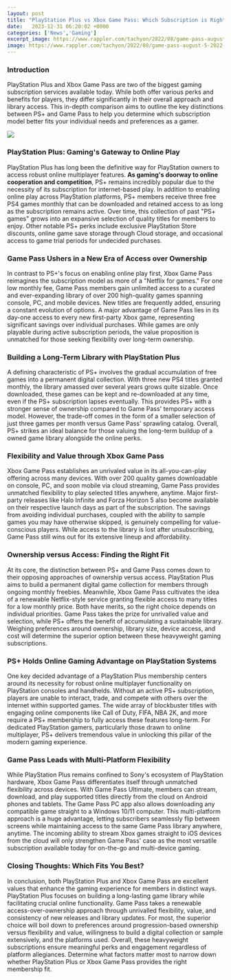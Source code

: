 ```yaml
---
layout: post
title: "PlayStation Plus vs Xbox Game Pass: Which Subscription is Right for You?"
date:   2023-12-31 06:20:02 +0000
categories: ['News','Gaming']
excerpt_image: https://www.rappler.com/tachyon/2022/08/game-pass-august-5-2022-1.jpg
image: https://www.rappler.com/tachyon/2022/08/game-pass-august-5-2022-1.jpg
---
```


### Introduction
PlayStation Plus and Xbox Game Pass are two of the biggest gaming subscription services available today. While both offer various perks and benefits for players, they differ significantly in their overall approach and library access. This in-depth comparison aims to outline the key distinctions between PS+ and Game Pass to help you determine which subscription model better fits your individual needs and preferences as a gamer.

![](https://www.rappler.com/tachyon/2022/08/game-pass-august-5-2022-1.jpg)
### PlayStation Plus: Gaming's Gateway to Online Play  
PlayStation Plus has long been the definitive way for PlayStation owners to access robust online multiplayer features. **As gaming's doorway to online cooperation and competition**, PS+ remains incredibly popular due to the necessity of its subscription for internet-based play. In addition to enabling online play across PlayStation platforms, PS+ members receive three free PS4 games monthly that can be downloaded and retained access to as long as the subscription remains active. Over time, this collection of past "PS+ games" grows into an expansive selection of quality titles for members to enjoy. Other notable PS+ perks include exclusive PlayStation Store discounts, online game save storage through Cloud storage, and occasional access to game trial periods for undecided purchases. 
### Game Pass Ushers in a New Era of Access over Ownership
In contrast to PS+'s focus on enabling online play first, Xbox Game Pass reimagines the subscription model as more of a "Netflix for games." For one low monthly fee, Game Pass members gain unlimited access to a curated and ever-expanding library of over 200 high-quality games spanning console, PC, and mobile devices. New titles are frequently added, ensuring a constant evolution of options. A major advantage of Game Pass lies in its day-one access to every new first-party Xbox game, representing significant savings over individual purchases. While games are only playable during active subscription periods, the value proposition is unmatched for those seeking flexibility over long-term ownership.
### Building a Long-Term Library with PlayStation Plus  
A defining characteristic of PS+ involves the gradual accumulation of free games into a permanent digital collection. With three new PS4 titles granted monthly, the library amassed over several years grows quite sizable. Once downloaded, these games can be kept and re-downloaded at any time, even if the PS+ subscription lapses eventually. This provides PS+ with a stronger sense of ownership compared to Game Pass' temporary access model. However, the trade-off comes in the form of a smaller selection of just three games per month versus Game Pass' sprawling catalog. Overall, PS+ strikes an ideal balance for those valuing the long-term buildup of a owned game library alongside the online perks.
### Flexibility and Value through Xbox Game Pass
Xbox Game Pass establishes an unrivaled value in its all-you-can-play offering across many devices. With over 200 quality games downloadable on console, PC, and soon mobile via cloud streaming, Game Pass provides unmatched flexibility to play selected titles anywhere, anytime. Major first-party releases like Halo Infinite and Forza Horizon 5 also become available on their respective launch days as part of the subscription. The savings from avoiding individual purchases, coupled with the ability to sample games you may have otherwise skipped, is genuinely compelling for value-conscious players. While access to the library is lost after unsubscribing, Game Pass still wins out for its extensive lineup and affordability.
### Ownership versus Access: Finding the Right Fit
At its core, the distinction between PS+ and Game Pass comes down to their opposing approaches of ownership versus access. PlayStation Plus aims to build a permanent digital game collection for members through ongoing monthly freebies. Meanwhile, Xbox Game Pass cultivates the idea of a renewable Netflix-style service granting flexible access to many titles for a low monthly price. Both have merits, so the right choice depends on individual priorities. Game Pass takes the prize for unrivalled value and selection, while PS+ offers the benefit of accumulating a sustainable library. Weighing preferences around ownership, library size, device access, and cost will determine the superior option between these heavyweight gaming subscriptions.
### PS+ Holds Online Gaming Advantage on PlayStation Systems
One key decided advantage of a PlayStation Plus membership centers around its necessity for robust online multiplayer functionality on PlayStation consoles and handhelds. Without an active PS+ subscription, players are unable to interact, trade, and compete with others over the internet within supported games. The wide array of blockbuster titles with engaging online components like Call of Duty, FIFA, NBA 2K, and more require a PS+ membership to fully access these features long-term.  For dedicated PlayStation gamers, particularly those drawn to online multiplayer, PS+ delivers tremendous value in unlocking this pillar of the modern gaming experience.
### Game Pass Leads with Multi-Platform Flexibility  
While PlayStation Plus remains confined to Sony's ecosystem of PlayStation hardware, Xbox Game Pass differentiates itself through unmatched flexibility across devices. With Game Pass Ultimate, members can stream, download, and play supported titles directly from the cloud on Android phones and tablets. The Game Pass PC app also allows downloading any compatible game straight to a Windows 10/11 computer. This multi-platform approach is a huge advantage, letting subscribers seamlessly flip between screens while maintaining access to the same Game Pass library anywhere, anytime. The incoming ability to stream Xbox games straight to iOS devices from the cloud will only strengthen Game Pass' case as the most versatile subscription available today for on-the-go and multi-device gaming.
### Closing Thoughts: Which Fits You Best?
In conclusion, both PlayStation Plus and Xbox Game Pass are excellent values that enhance the gaming experience for members in distinct ways. PlayStation Plus focuses on building a long-lasting game library while facilitating crucial online functionality. Game Pass takes a renewable access-over-ownership approach through unrivalled flexibility, value, and consistency of new releases and library updates. For most, the superior choice will boil down to preferences around progression-based ownership versus flexibility and value, willingness to build a digital collection or sample extensively, and the platforms used. Overall, these heavyweight subscriptions ensure meaningful perks and engagement regardless of platform allegiances. Determine what factors matter most to narrow down whether PlayStation Plus or Xbox Game Pass provides the right membership fit.